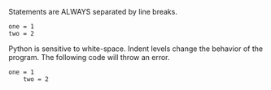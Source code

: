 Statements are ALWAYS separated by line breaks.

    one = 1
    two = 2

Python is sensitive to white-space. Indent levels change the behavior
of the program. The following code will throw an error.

    one = 1
        two = 2
